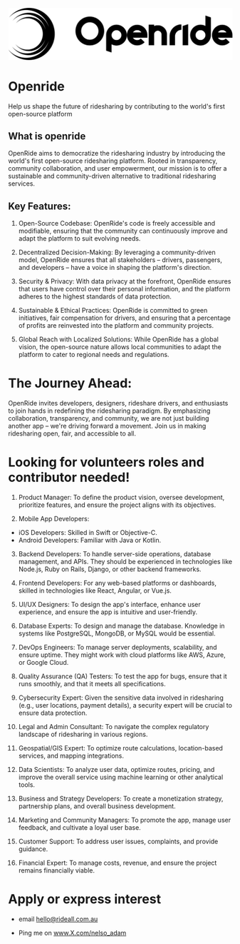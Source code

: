 ![Openride logo](/openride-logo-black.png)
# Openride
Help us shape the future of ridesharing by contributing to the world's first open-source platform

## What is openride

OpenRide aims to democratize the ridesharing industry by introducing the world's first open-source ridesharing platform. Rooted in transparency, community collaboration, and user empowerment, our mission is to offer a sustainable and community-driven alternative to traditional ridesharing services.

## Key Features:

1. Open-Source Codebase: OpenRide's code is freely accessible and modifiable, ensuring that the community can continuously improve and adapt the platform to suit evolving needs.

2. Decentralized Decision-Making: By leveraging a community-driven model, OpenRide ensures that all stakeholders – drivers, passengers, and developers – have a voice in shaping the platform's direction.

3. Security & Privacy: With data privacy at the forefront, OpenRide ensures that users have control over their personal information, and the platform adheres to the highest standards of data protection.

4. Sustainable & Ethical Practices: OpenRide is committed to green initiatives, fair compensation for drivers, and ensuring that a percentage of profits are reinvested into the platform and community projects.

5. Global Reach with Localized Solutions: While OpenRide has a global vision, the open-source nature allows local communities to adapt the platform to cater to regional needs and regulations.

# The Journey Ahead:

OpenRide invites developers, designers, rideshare drivers, and enthusiasts to join hands in redefining the ridesharing paradigm. By emphasizing collaboration, transparency, and community, we are not just building another app – we're driving forward a movement. Join us in making ridesharing open, fair, and accessible to all.

# Looking for volunteers roles and contributor needed!

1. Product Manager: To define the product vision, oversee development, prioritize features, and ensure the project aligns with its objectives.

2. Mobile App Developers:

- iOS Developers: Skilled in Swift or Objective-C.
- Android Developers: Familiar with Java or Kotlin.

3. Backend Developers: To handle server-side operations, database management, and APIs. They should be experienced in technologies like Node.js, Ruby on Rails, Django, or other backend frameworks.

4. Frontend Developers: For any web-based platforms or dashboards, skilled in technologies like React, Angular, or Vue.js.

5. UI/UX Designers: To design the app's interface, enhance user experience, and ensure the app is intuitive and user-friendly.

6. Database Experts: To design and manage the database. Knowledge in systems like PostgreSQL, MongoDB, or MySQL would be essential.

7. DevOps Engineers: To manage server deployments, scalability, and ensure uptime. They might work with cloud platforms like AWS, Azure, or Google Cloud.

8. Quality Assurance (QA) Testers: To test the app for bugs, ensure that it runs smoothly, and that it meets all specifications.

10. Cybersecurity Expert: Given the sensitive data involved in ridesharing (e.g., user locations, payment details), a security expert will be crucial to ensure data protection.

11. Legal and Admin Consultant: To navigate the complex regulatory landscape of ridesharing in various regions.

12. Geospatial/GIS Expert: To optimize route calculations, location-based services, and mapping integrations.

13. Data Scientists: To analyze user data, optimize routes, pricing, and improve the overall service using machine learning or other analytical tools.

14. Business and Strategy Developers: To create a monetization strategy, partnership plans, and overall business development.

15. Marketing and Community Managers: To promote the app, manage user feedback, and cultivate a loyal user base.

16. Customer Support: To address user issues, complaints, and provide guidance.

17. Financial Expert: To manage costs, revenue, and ensure the project remains financially viable.

# Apply or express interest

- email hello@rideall.com.au

- Ping me on www.X.com/nelso_adam
